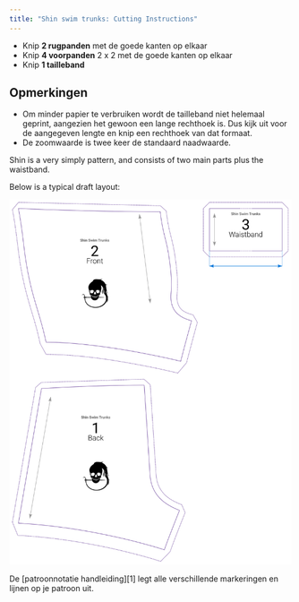 ```yaml
---
title: "Shin swim trunks: Cutting Instructions"
---
```


- Knip **2 rugpanden** met de goede kanten op elkaar
- Knip **4 voorpanden** 2 x 2 met de goede kanten op elkaar
- Knip **1 tailleband**

## Opmerkingen

- Om minder papier te verbruiken wordt de tailleband niet helemaal geprint, aangezien het gewoon een lange rechthoek is. Dus kijk uit voor de aangegeven lengte en knip een rechthoek van dat formaat.
- De zoomwaarde is twee keer de standaard naadwaarde.

Shin is a very simply pattern, and consists of two main parts plus the waistband.

Below is a typical draft layout:

![A typical Shin draft](layout.svg)

<Tip>

De [patroonnotatie handleiding][1] legt alle verschillende markeringen en lijnen op je patroon uit.

</Tip>
